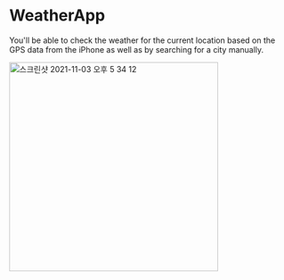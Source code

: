 # WeatherApp

You'll be able to check the weather for the current location based on the GPS data from the iPhone as well as by searching for a city manually.

<img width="375" alt="스크린샷 2021-11-03 오후 5 34 12" src="https://user-images.githubusercontent.com/69520548/143197733-9a0d9f7d-6152-4f1b-8fdb-976217068a56.png">
